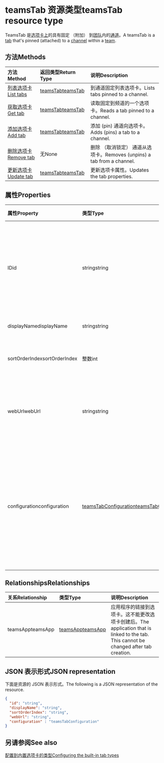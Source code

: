 # <a name="teamstab-resource-type"></a><span data-ttu-id="9f616-101">teamsTab 资源类型</span><span class="sxs-lookup"><span data-stu-id="9f616-101">teamsTab resource type</span></span>



<span data-ttu-id="9f616-102">TeamsTab 是[选项卡上](../resources/teamstab.md)的具有固定 （附加） 到[团队](team.md)内的[通道](channel.md)。</span><span class="sxs-lookup"><span data-stu-id="9f616-102">A teamsTab is a [tab](../resources/teamstab.md) that's pinned (attached) to a [channel](channel.md) within a [team](team.md).</span></span> 

## <a name="methods"></a><span data-ttu-id="9f616-103">方法</span><span class="sxs-lookup"><span data-stu-id="9f616-103">Methods</span></span>

| <span data-ttu-id="9f616-104">方法</span><span class="sxs-lookup"><span data-stu-id="9f616-104">Method</span></span>       | <span data-ttu-id="9f616-105">返回类型</span><span class="sxs-lookup"><span data-stu-id="9f616-105">Return Type</span></span>  |<span data-ttu-id="9f616-106">说明</span><span class="sxs-lookup"><span data-stu-id="9f616-106">Description</span></span>|
|:---------------|:--------|:----------|
|[<span data-ttu-id="9f616-107">列表选项卡</span><span class="sxs-lookup"><span data-stu-id="9f616-107">List tabs</span></span>](../api/teamstab_list.md) | [<span data-ttu-id="9f616-108">teamsTab</span><span class="sxs-lookup"><span data-stu-id="9f616-108">teamsTab</span></span>](teamstab.md) | <span data-ttu-id="9f616-109">到通道固定列表选项卡。</span><span class="sxs-lookup"><span data-stu-id="9f616-109">Lists tabs pinned to a channel.</span></span>|
|[<span data-ttu-id="9f616-110">获取选项卡</span><span class="sxs-lookup"><span data-stu-id="9f616-110">Get tab</span></span>](../api/teamstab_get.md) | [<span data-ttu-id="9f616-111">teamsTab</span><span class="sxs-lookup"><span data-stu-id="9f616-111">teamsTab</span></span>](teamstab.md) | <span data-ttu-id="9f616-112">读取固定到频道的一个选项卡。</span><span class="sxs-lookup"><span data-stu-id="9f616-112">Reads a tab pinned to a channel.</span></span>|
|[<span data-ttu-id="9f616-113">添加选项卡</span><span class="sxs-lookup"><span data-stu-id="9f616-113">Add tab</span></span>](../api/teamstab_add.md) | [<span data-ttu-id="9f616-114">teamsTab</span><span class="sxs-lookup"><span data-stu-id="9f616-114">teamsTab</span></span>](teamstab.md) | <span data-ttu-id="9f616-115">添加 (pin) 通道向选项卡。</span><span class="sxs-lookup"><span data-stu-id="9f616-115">Adds (pins) a tab to a channel.</span></span>|
|[<span data-ttu-id="9f616-116">删除选项卡</span><span class="sxs-lookup"><span data-stu-id="9f616-116">Remove tab</span></span>](../api/teamstab_delete.md) | <span data-ttu-id="9f616-117">无</span><span class="sxs-lookup"><span data-stu-id="9f616-117">None</span></span> | <span data-ttu-id="9f616-118">删除 （取消锁定） 通道从选项卡。</span><span class="sxs-lookup"><span data-stu-id="9f616-118">Removes (unpins) a tab from a channel.</span></span>|
|[<span data-ttu-id="9f616-119">更新选项卡</span><span class="sxs-lookup"><span data-stu-id="9f616-119">Update tab</span></span>](../api/teamstab_update.md) | [<span data-ttu-id="9f616-120">teamsTab</span><span class="sxs-lookup"><span data-stu-id="9f616-120">teamsTab</span></span>](teamstab.md) | <span data-ttu-id="9f616-121">更新选项卡属性。</span><span class="sxs-lookup"><span data-stu-id="9f616-121">Updates the tab properties.</span></span>|


## <a name="properties"></a><span data-ttu-id="9f616-122">属性</span><span class="sxs-lookup"><span data-stu-id="9f616-122">Properties</span></span>

|<span data-ttu-id="9f616-123">属性</span><span class="sxs-lookup"><span data-stu-id="9f616-123">Property</span></span>|<span data-ttu-id="9f616-124">类型</span><span class="sxs-lookup"><span data-stu-id="9f616-124">Type</span></span>|<span data-ttu-id="9f616-125">说明</span><span class="sxs-lookup"><span data-stu-id="9f616-125">Description</span></span>|
|:---------------|:--------|:----------|
|  <span data-ttu-id="9f616-126">ID</span><span class="sxs-lookup"><span data-stu-id="9f616-126">id</span></span>              |   <span data-ttu-id="9f616-127">string</span><span class="sxs-lookup"><span data-stu-id="9f616-127">string</span></span>                  |  <span data-ttu-id="9f616-128">唯一标识通道选项读取仅的特定实例的标识符。</span><span class="sxs-lookup"><span data-stu-id="9f616-128">Identifier that uniquely identifies a specific instance of a channel tab. Read only.</span></span>     |
|  <span data-ttu-id="9f616-129">displayName</span><span class="sxs-lookup"><span data-stu-id="9f616-129">displayName</span></span>            |   <span data-ttu-id="9f616-130">string</span><span class="sxs-lookup"><span data-stu-id="9f616-130">string</span></span>                  |  <span data-ttu-id="9f616-131">Tab 的名称。</span><span class="sxs-lookup"><span data-stu-id="9f616-131">Name of the tab.</span></span>     |
|  <span data-ttu-id="9f616-132">sortOrderIndex</span><span class="sxs-lookup"><span data-stu-id="9f616-132">sortOrderIndex</span></span>  |   <span data-ttu-id="9f616-133">整数</span><span class="sxs-lookup"><span data-stu-id="9f616-133">int</span></span>                     |  <span data-ttu-id="9f616-134">用于排序选项卡的顺序的索引</span><span class="sxs-lookup"><span data-stu-id="9f616-134">Index of the order used for sorting tabs</span></span>     |
|  <span data-ttu-id="9f616-135">webUrl</span><span class="sxs-lookup"><span data-stu-id="9f616-135">webUrl</span></span>          |   <span data-ttu-id="9f616-136">string</span><span class="sxs-lookup"><span data-stu-id="9f616-136">string</span></span>                  |  <span data-ttu-id="9f616-137">深度链接的选项卡实例的 url。</span><span class="sxs-lookup"><span data-stu-id="9f616-137">Deep link url of the tab instance.</span></span> <span data-ttu-id="9f616-138">只读。</span><span class="sxs-lookup"><span data-stu-id="9f616-138">Read only.</span></span>     |
|  <span data-ttu-id="9f616-139">configuration</span><span class="sxs-lookup"><span data-stu-id="9f616-139">configuration</span></span>        |   [<span data-ttu-id="9f616-140">teamsTabConfiguration</span><span class="sxs-lookup"><span data-stu-id="9f616-140">teamsTabConfiguration</span></span>](teamstabconfiguration.md) |  <span data-ttu-id="9f616-141">应用于选项卡的自定义设置的容器。配置仅后设置此属性时，才视为选项卡。</span><span class="sxs-lookup"><span data-stu-id="9f616-141">Container for custom settings applied to a tab. The tab is considered configured only once this property is set.</span></span>     |

## <a name="relationships"></a><span data-ttu-id="9f616-142">Relationships</span><span class="sxs-lookup"><span data-stu-id="9f616-142">Relationships</span></span>

| <span data-ttu-id="9f616-143">关系</span><span class="sxs-lookup"><span data-stu-id="9f616-143">Relationship</span></span> | <span data-ttu-id="9f616-144">类型</span><span class="sxs-lookup"><span data-stu-id="9f616-144">Type</span></span>   | <span data-ttu-id="9f616-145">说明</span><span class="sxs-lookup"><span data-stu-id="9f616-145">Description</span></span> |
|:---------------|:--------|:----------|
|<span data-ttu-id="9f616-146">teamsApp</span><span class="sxs-lookup"><span data-stu-id="9f616-146">teamsApp</span></span>|[<span data-ttu-id="9f616-147">teamsApp</span><span class="sxs-lookup"><span data-stu-id="9f616-147">teamsApp</span></span>](teamsapp.md) | <span data-ttu-id="9f616-148">应用程序的链接到选项卡。这不能更改选项卡创建后。</span><span class="sxs-lookup"><span data-stu-id="9f616-148">The application that is linked to the tab. This cannot be changed after tab creation.</span></span> |

## <a name="json-representation"></a><span data-ttu-id="9f616-149">JSON 表示形式</span><span class="sxs-lookup"><span data-stu-id="9f616-149">JSON representation</span></span>

<span data-ttu-id="9f616-150">下面是资源的 JSON 表示形式。</span><span class="sxs-lookup"><span data-stu-id="9f616-150">The following is a JSON representation of the resource.</span></span>


<!-- {
  "blockType": "resource",
  "baseType": "microsoft.graph.entity",
  "@odata.type": "microsoft.graph.teamsTab"
}-->

```json
{  
  "id": "string",
  "displayName": "string",
  "sortOrderIndex": "string",
  "webUrl": "string",
  "configuration" : "teamsTabConfiguration"
}

```

<!-- uuid: 8fcb5dbc-d5aa-4681-8e31-b001d5168d79
2015-10-25 14:57:30 UTC -->
<!-- {
  "type": "#page.annotation",
  "description": "teamsTab resource",
  "keywords": "",
  "section": "documentation",
  "tocPath": ""
}-->

## <a name="see-also"></a><span data-ttu-id="9f616-151">另请参阅</span><span class="sxs-lookup"><span data-stu-id="9f616-151">See also</span></span>

[<span data-ttu-id="9f616-152">配置到内置选项卡的类型</span><span class="sxs-lookup"><span data-stu-id="9f616-152">Configuring the built-in tab types</span></span>](../../../concepts/teams-configuring-builtin-tabs.md)
